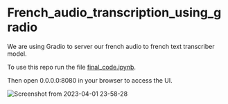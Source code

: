 # French_audio_transcription_using_gradio

We are using Gradio to server our french audio to french text transcriber model.

To use this repo run the file [final_code.ipynb](final_code.ipynb).

Then open 0.0.0.0:8080 in your browser to access the UI.

![Screenshot from 2023-04-01 23-58-28](https://user-images.githubusercontent.com/12392345/229339257-11ea1ee7-392e-44ab-8cf8-855ee5941ed8.png)
